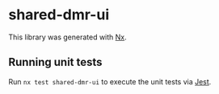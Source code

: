 # shared-dmr-ui

This library was generated with [Nx](https://nx.dev).

## Running unit tests

Run `nx test shared-dmr-ui` to execute the unit tests via [Jest](https://jestjs.io).

